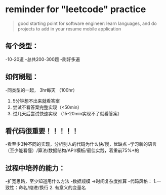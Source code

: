 # reminder for "leetcode" practice

>good starting point for software engineer:
>learn languages, and do projects to add in your resume
>mobile application

## 每个类型： 
-10-20道
-总共200-300题
-刷好多遍

## 如何刷题：
-同类型的一起， 3hr每天 （100hr）
1. 5分钟想不出来就看答案
2. 尝试不看答案完整实现（<50min）
3. 过几天后尝试快速实现 （15-20min实现不了就看答案）

## 看代码很重要！！！！！
-看至少3种不同的实现，分析别人的代码为什么快/慢，优缺点
-学习新的语言（至少能看懂）/算法/数据结构/API/模板/最佳实践，着重前75%+的

## 过程中培养的能力：

-扩宽思路，至少知道用什么方法
-数据规模 ->时间复杂度推算
-代码风格： 1.一致性：命名/缩进/换行 2. 有意义的变量名





